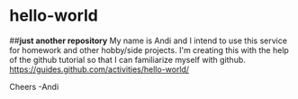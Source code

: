 # hello-world
##**just another repository**
My name is Andi and I intend to use this service for homework and other hobby/side projects.
I'm creating this with the help of the github tutorial so that I can familiarize myself with github.
https://guides.github.com/activities/hello-world/

Cheers
-Andi
